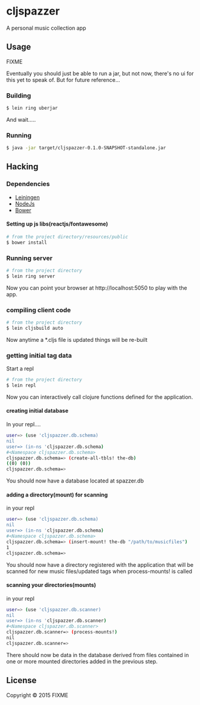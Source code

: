# cljspazzer

A personal music collection app

## Usage

FIXME

Eventually you should just be able to run a jar, but not now, there's no ui for this yet to speak of. But for future reference...

### Building

```bash
$ lein ring uberjar
```

And wait.....

### Running

```bash
$ java -jar target/cljspazzer-0.1.0-SNAPSHOT-standalone.jar
```

## Hacking

### Dependencies

- [Leiningen](http://leiningen.org/)
- [NodeJs](http://nodejs.org/)
- [Bower](http://bower.io/)


#### Setting up js libs(reactjs/fontawesome)

```bash
# from the project directory/resources/public
$ bower install
```

### Running server

```bash
# from the project directory
$ lein ring server
```

Now you can point your browser at http://localhost:5050 to play with the app. 

### compiling client code

```bash
# from the project directory
$ lein cljsbuild auto
```

Now anytime a *.cljs file is updated things will be re-built

### getting initial tag data

Start a repl

```bash
# from the project directory
$ lein repl
```

Now you can interactively call clojure functions defined for the application. 

#### creating initial database

In your repl....

```bash
user=> (use 'cljspazzer.db.schema)
nil
user=> (in-ns 'cljspazzer.db.schema)
#<Namespace cljspazzer.db.schema>
cljspazzer.db.schema=> (create-all-tbls! the-db)
((0) (0))
cljspazzer.db.schema=> 
```

You should now have a database located at spazzer.db

#### adding a directory(mount) for scanning

in your repl

````bash
user=> (use 'cljspazzer.db.schema)
nil
user=> (in-ns 'cljspazzer.db.schema)
#<Namespace cljspazzer.db.schema>
cljspazzer.db.schema=> (insert-mount! the-db "/path/to/musicfiles")
1
cljspazzer.db.schema=> 
````

You should now have a directory registered with the application that will be scanned for new music files/updated tags when process-mounts! is called

#### scanning your directories(mounts)
in your repl

````bash
user=> (use 'cljspazzer.db.scanner)
nil
user=> (in-ns 'cljspazzer.db.scanner)
#<Namespace cljspazzer.db.scanner>
cljspazzer.db.scanner=> (process-mounts!)
nil
cljspazzer.db.scanner=> 
````

There should now be data in the database derived from files contained in one or more mounted directories added in the previous step.

## License

Copyright © 2015 FIXME
